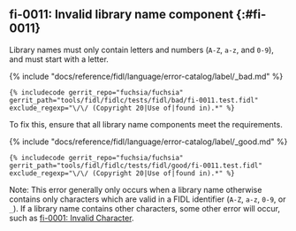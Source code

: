 ## fi-0011: Invalid library name component {:#fi-0011}

Library names must only contain letters and numbers (`A-Z`, `a-z`, and `0-9`),
and must start with a letter.

{% include "docs/reference/fidl/language/error-catalog/label/_bad.md" %}

```fidl
{% includecode gerrit_repo="fuchsia/fuchsia" gerrit_path="tools/fidl/fidlc/tests/fidl/bad/fi-0011.test.fidl" exclude_regexp="\/\/ (Copyright 20|Use of|found in).*" %}
```

To fix this, ensure that all library name components meet the requirements.

{% include "docs/reference/fidl/language/error-catalog/label/_good.md" %}

```fidl
{% includecode gerrit_repo="fuchsia/fuchsia" gerrit_path="tools/fidl/fidlc/tests/fidl/good/fi-0011.test.fidl" exclude_regexp="\/\/ (Copyright 20|Use of|found in).*" %}
```

Note: This error generally only occurs when a library name otherwise contains
only characters which are valid in a FIDL identifier (`A-Z`, `a-z`, `0-9`, or
`_`). If a library name contains other characters, some other error will occur,
such as [fi-0001: Invalid Character](#fi-0001).
